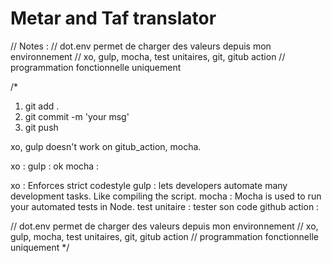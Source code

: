 ﻿# Metar and Taf translator

// Notes :
// dot.env permet de charger des valeurs depuis mon environnement
// xo, gulp, mocha, test unitaires, git, gitub action
// programmation fonctionnelle uniquement

/*
1. git add .
2. git commit -m 'your msg'
3. git push

xo, gulp doesn't work on gitub_action, mocha.

xo :
gulp : ok 
mocha :

xo : Enforces strict codestyle
gulp : lets developers automate many development tasks. Like compiling the script.
mocha : Mocha is used to run your automated tests in Node.
test unitaire : tester son code
github action :


// dot.env permet de charger des valeurs depuis mon environnement
// xo, gulp, mocha, test unitaires, git, gitub action
// programmation fonctionnelle uniquement
*/

